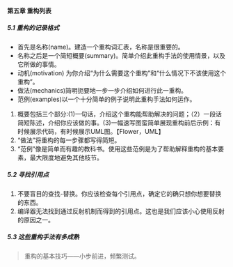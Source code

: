 #### 第五章 重构列表

##### 5.1 重构的记录格式

- 首先是名称(name)。建造一个重构词汇表，名称是很重要的。
- 名称之后是一个简短概要(summary)。简单介绍此重构手法的使用情景，以及它所做的事情。
- 动机(motivation) 为你介绍“为什么需要这个重构”和“什么情况下不该使用这个重构”。
- 做法(mechanics)简明扼要地一步一步介绍如何进行此一重构。
- 范例(examples)以一个十分简单的例子说明此重构手法如何运作。

1. 概要包括三个部分:(1)一句话，介绍这个重构能帮助解决的问题；（2）一段话简短陈述，介绍你应该做的事。(3)一幅速写图蛮简单展现重构前后示例：有时候展示代码，有时候展示UML图。【Flower，UML】
2. “做法”将重构的每一步骤都写得简短。
3. “范例”像是简单而有趣的教科书。使用这些范例是为了帮助解释重构的基本要素，最大限度地避免其他枝节。

##### 5.2 寻找引用点

1. 不要盲目的查找-替换。你应该检查每个引用点，确定它的确只想你想要替换的东西。
2. 编译器无法找到通过反射机制而得到的引用点。这也是我们应该小心使用反射的原因之一。

##### 5.3 这些重构手法有多成熟

> 重构的基本技巧——小步前进，频繁测试。